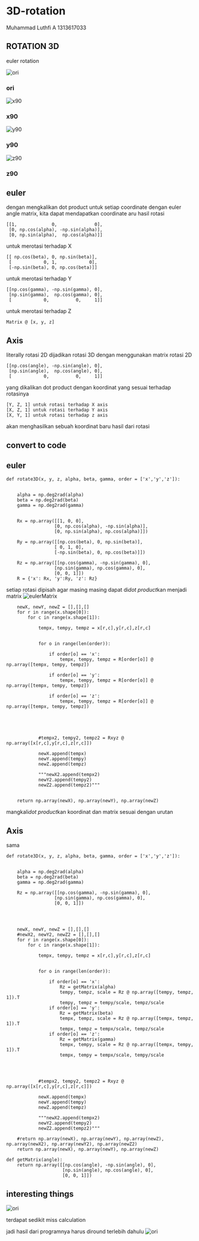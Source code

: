 # 3D-rotation

Muhammad Luthfi A
1313617033
## ROTATION 3D
euler rotation 

![ori](https://github.com/LLuthfiY/3D-rotation/blob/master/img/ori.jpg)
### ori

![x90](https://github.com/LLuthfiY/3D-rotation/blob/master/img/x90.jpg)
### x90

![y90](https://github.com/LLuthfiY/3D-rotation/blob/master/img/y90.jpg)
### y90

![z90](https://github.com/LLuthfiY/3D-rotation/blob/master/img/z90.jpg)
### z90

## euler

dengan mengkalikan dot product untuk setiap coordinate dengan euler angle matrix, kita dapat mendapatkan coordinate aru hasil rotasi

```
[[1,             0,              0],
 [0, np.cos(alpha), -np.sin(alpha)],
 [0, np.sin(alpha),  np.cos(alpha)]]
```
untuk merotasi terhadap X


```
[[ np.cos(beta), 0, np.sin(beta)],
 [            0, 1,            0],
 [-np.sin(beta), 0, np.cos(beta)]]
```
untuk merotasi terhadap Y


```
[[np.cos(gamma), -np.sin(gamma), 0],
 [np.sin(gamma),  np.cos(gamma), 0],
 [            0,          0,     1]]
```
untuk merotasi terhadap Z


```
Matrix @ [x, y, z]
```

## Axis
literally rotasi 2D dijadikan rotasi 3D
dengan menggunakan matrix rotasi 2D
```
[[np.cos(angle), -np.sin(angle), 0],
 [np.sin(angle),  np.cos(angle), 0],
 [            0,          0,     1]]
```
yang dikalikan dot product dengan koordinat yang sesuai terhadap rotasinya
```
[Y, Z, 1] untuk rotasi terhadap X axis
[X, Z, 1] untuk rotasi terhadap Y axis
[X, Y, 1] untuk rotasi terhadap z axis
```
akan menghasilkan sebuah koordinat baru hasil dari rotasi 

## convert to code

## euler
```
def rotate3D(x, y, z, alpha, beta, gamma, order = ['x','y','z']):
    
    
    alpha = np.deg2rad(alpha)
    beta = np.deg2rad(beta)
    gamma = np.deg2rad(gamma)
    
    
    Rx = np.array([[1, 0, 0],
                  [0, np.cos(alpha), -np.sin(alpha)],
                  [0, np.sin(alpha), np.cos(alpha)]])
    
    Ry = np.array([[np.cos(beta), 0, np.sin(beta)],
                  [ 0, 1, 0],
                  [-np.sin(beta), 0, np.cos(beta)]])
    
    Rz = np.array([[np.cos(gamma), -np.sin(gamma), 0],
                  [np.sin(gamma), np.cos(gamma), 0],
                  [0, 0, 1]])
    R = {'x': Rx, 'y':Ry, 'z': Rz}
```
setiap rotasi dipisah agar masing masing dapat di*dot product*kan menjadi matrix 
![eulerMatrix](https://github.com/LLuthfiY/3D-rotation/blob/master/img/unnecessary/Untitled.jpg)


```
    newX, newY, newZ = [],[],[]
    for r in range(x.shape[0]):
        for c in range(x.shape[1]):
            
            tempx, tempy, tempz = x[r,c],y[r,c],z[r,c]
            
            
            for o in range(len(order)):
                
                if order[o] == 'x':
                    tempx, tempy, tempz = R[order[o]] @ np.array([tempx, tempy, tempz])
                    
                if order[o] == 'y':
                    tempx, tempy, tempz = R[order[o]] @ np.array([tempx, tempy, tempz])
                    
                if order[o] == 'z':
                    tempx, tempy, tempz = R[order[o]] @ np.array([tempx, tempy, tempz])
                    
            
            
            
            
            #tempx2, tempy2, tempz2 = Rxyz @ np.array([x[r,c],y[r,c],z[r,c]])
            
            newX.append(tempx)
            newY.append(tempy)
            newZ.append(tempz)
            
            """newX2.append(tempx2)
            newY2.append(tempy2)
            newZ2.append(tempz2)"""
    
    
    return np.array(newX), np.array(newY), np.array(newZ)
```
mangkali*dot product*kan koordinat dan matrix sesuai dengan urutan 


## Axis
sama
```
def rotate3D(x, y, z, alpha, beta, gamma, order = ['x','y','z']):
    
    
    alpha = np.deg2rad(alpha)
    beta = np.deg2rad(beta)
    gamma = np.deg2rad(gamma)
    
    Rz = np.array([[np.cos(gamma), -np.sin(gamma), 0],
                  [np.sin(gamma), np.cos(gamma), 0],
                  [0, 0, 1]])
    
    
        

    newX, newY, newZ = [],[],[]
    #newX2, newY2, newZ2 = [],[],[]
    for r in range(x.shape[0]):
        for c in range(x.shape[1]):
            
            tempx, tempy, tempz = x[r,c],y[r,c],z[r,c]
            
            
            for o in range(len(order)):
                
                if order[o] == 'x':
                    Rz = getMatrix(alpha)
                    tempy, tempz, scale = Rz @ np.array([tempy, tempz, 1]).T
                    tempy, tempz = tempy/scale, tempz/scale
                if order[o] == 'y':
                    Rz = getMatrix(beta)
                    tempx, tempz, scale = Rz @ np.array([tempx, tempz, 1]).T
                    tempx, tempz = tempx/scale, tempz/scale
                if order[o] == 'z':
                    Rz = getMatrix(gamma)
                    tempx, tempy, scale = Rz @ np.array([tempx, tempy, 1]).T
                    tempx, tempy = tempx/scale, tempy/scale
            
            
            
            
            #tempx2, tempy2, tempz2 = Rxyz @ np.array([x[r,c],y[r,c],z[r,c]])
            
            newX.append(tempx)
            newY.append(tempy)
            newZ.append(tempz)
            
            """newX2.append(tempx2)
            newY2.append(tempy2)
            newZ2.append(tempz2)"""
    
    #return np.array(newX), np.array(newY), np.array(newZ),   np.array(newX2), np.array(newY2), np.array(newZ2)
    return np.array(newX), np.array(newY), np.array(newZ)
```

```
def getMatrix(angle):
    return np.array([[np.cos(angle), -np.sin(angle), 0],
                     [np.sin(angle), np.cos(angle), 0],
                     [0, 0, 1]])
```
## interesting things
![ori](https://github.com/LLuthfiY/3D-rotation/blob/master/img/Untitled2.jpg)

terdapat sedikit miss calculation

jadi hasil dari programnya harus diround terlebih dahulu
![ori](https://github.com/LLuthfiY/3D-rotation/blob/master/img/all90.jpg)

